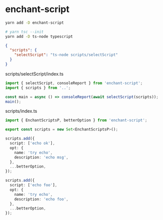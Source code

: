 # enchant-script

```bash
yarn add -D enchant-script
```

```bash
# yarn tsc --init
yarn add -D ts-node typescript
```

```json
{
  "scripts": {
    "selectScript": "ts-node scripts/selectScript"
  }
}
```

scripts/selectScript/index.ts
```ts
import { selectScript, consoleReport } from 'enchant-script';
import { scripts } from '..';

const main = async () => consoleReport(await selectScript(scripts));
main();
```


scripts/index.ts
```ts
import { EnchantScriptsP, betterOption } from 'enchant-script';

export const scripts = new Set<EnchantScriptsP>();

scripts.add({
  script: ['echo ok'],
  opt: {
    name: 'try echo',
    description: 'echo msg',
  },
  ...betterOption,
});

scripts.add({
  script: ['echo foo'],
  opt: {
    name: 'try echo',
    description: 'echo foo',
  },
  ...betterOption,
});
```
